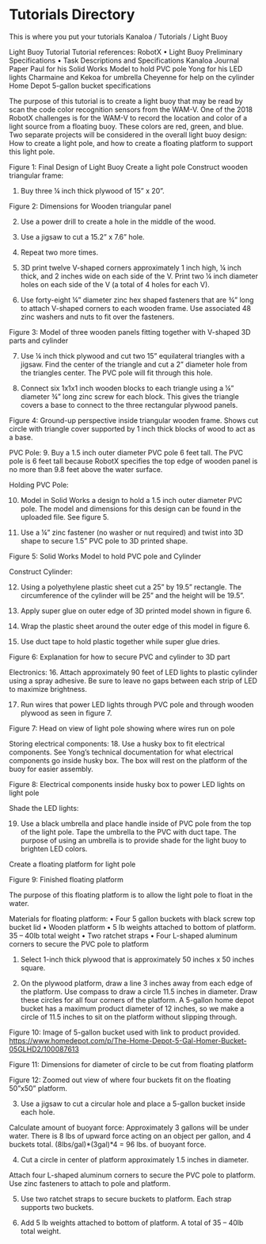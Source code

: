 # Tutorials Directory

This is where you put your tutorials
Kanaloa / Tutorials / Light Buoy

Light Buoy Tutorial
Tutorial references:
RobotX 
•	Light Buoy Preliminary Specifications
•	Task Descriptions and Specifications
Kanaloa Journal Paper
Paul for his Solid Works Model to hold PVC pole
Yong for his LED lights
Charmaine and Kekoa for umbrella
Cheyenne for help on the cylinder
Home Depot 5-gallon bucket specifications

The purpose of this tutorial is to create a light buoy that may be read by scan the code color recognition sensors from the WAM-V. One of the 2018 RobotX challenges is for the WAM-V to record the location and color of a light source from a floating buoy. These colors are red, green, and blue. Two separate projects will be considered in the overall light buoy design: How to create a light pole, and how to create a floating platform to support this light pole.
 
Figure 1: Final Design of Light Buoy
Create a light pole
Construct wooden triangular frame:

1. Buy three ¼ inch thick plywood of 15” x 20”.
 
Figure 2: Dimensions for Wooden triangular panel

2. Use a power drill to create a hole in the middle of the wood.
3. Use a jigsaw to cut a 15.2” x 7.6” hole. 
4. Repeat two more times.

5. 3D print twelve V-shaped corners approximately 1 inch high, ¼ inch thick, and 2 inches wide on each side of the V. Print two ¼ inch diameter holes on each side of the V (a total of 4 holes for each V). 

6. Use forty-eight ¼” diameter zinc hex shaped fasteners that are ¾” long to attach V-shaped corners to each wooden frame. Use associated 48 zinc washers and nuts to fit over the fasteners.

 
Figure 3: Model of three wooden panels fitting together with V-shaped 3D parts and cylinder


7. Use ¼ inch thick plywood and cut two 15” equilateral triangles with a jigsaw. Find the center of the triangle and cut a 2” diameter hole from the triangles center. The PVC pole will fit through this hole.

8. Connect six 1x1x1 inch wooden blocks to each triangle using a ¼” diameter ¾” long zinc screw for each block.  This gives the triangle covers a base to connect to the three rectangular plywood panels.



 
Figure 4: Ground-up perspective inside triangular wooden frame. Shows cut circle with triangle cover supported by 1 inch thick blocks of wood to act as a base.


PVC Pole:
9. Buy a 1.5 inch outer diameter PVC pole 6 feet tall. The PVC pole is 6 feet tall because RobotX specifies the top edge of wooden panel is no more than 9.8 feet above the water surface. 

Holding PVC Pole:

10. Model in Solid Works a design to hold a 1.5 inch outer diameter PVC pole. The model and dimensions for this design can be found in the uploaded file. See figure 5.

11. Use a ¼” zinc fastener (no washer or nut required) and twist into 3D shape to secure 1.5” PVC pole to 3D printed shape.

 
Figure 5: Solid Works Model to hold PVC pole and Cylinder






Construct Cylinder:

12. Using a polyethylene plastic sheet cut a 25” by 19.5” rectangle. The circumference of the cylinder will be 25” and the height will be 19.5”. 

13. Apply super glue on outer edge of 3D printed model shown in figure 6.

14. Wrap the plastic sheet around the outer edge of this model in figure 6.  

15. Use duct tape to hold plastic together while super glue dries. 





 
Figure 6: Explanation for how to secure PVC and cylinder to 3D part

Electronics: 
16. Attach approximately 90 feet of LED lights to plastic cylinder using a spray adhesive. Be sure to leave no gaps between each strip of LED to maximize brightness. 

17. Run wires that power LED lights through PVC pole and through wooden plywood as seen in figure 7. 

 
Figure 7: Head on view of light pole showing where wires run on pole




Storing electrical components:
18. Use a husky box to fit electrical components. See Yong’s technical documentation for what electrical components go inside husky box. The box will rest on the platform of the buoy for easier assembly. 

 
Figure 8: Electrical components inside husky box to power LED lights on light pole

Shade the LED lights:

19. Use a black umbrella and place handle inside of PVC pole from the top of the light pole. Tape the umbrella to the PVC with duct tape. The purpose of using an umbrella is to provide shade for the light buoy to brighten LED colors.  




Create a floating platform for light pole

Figure 9: Finished floating platform

The purpose of this floating platform is to allow the light pole to float in the water. 

Materials for floating platform:
•	Four 5 gallon buckets with black screw top bucket lid
•	Wooden platform
•	5 lb weights attached to bottom of platform. 35 – 40lb total weight
•	Two ratchet straps
•	Four L-shaped aluminum corners to secure the PVC pole to platform


1. Select 1-inch thick plywood that is approximately 50 inches x 50 inches square.

2. On the plywood platform, draw a line 3 inches away from each edge of the platform.  Use compass to draw a circle 11.5 inches in diameter. Draw these circles for all four corners of the platform. A 5-gallon home depot bucket has a maximum product diameter of 12 inches, so we make a circle of 11.5 inches to sit on the platform without slipping through.

 
Figure 10: Image of 5-gallon bucket used with link to product provided.
https://www.homedepot.com/p/The-Home-Depot-5-Gal-Homer-Bucket-05GLHD2/100087613



 
Figure 11: Dimensions for diameter of circle to be cut from floating platform

 
Figure 12: Zoomed out view of where four buckets fit on the floating 50”x50” platform.

3. Use a jigsaw to cut a circular hole and place a 5-gallon bucket inside each hole.



Calculate amount of buoyant force:
Approximately 3 gallons will be under water. There is 8 lbs of upward force acting on an object per gallon, and 4 buckets total. (8lbs/gal)*(3gal)*4 = 96 lbs. of buoyant force.


4. Cut a circle in center of platform approximately 1.5 inches in diameter. 

Attach four L-shaped aluminum corners to secure the PVC pole to platform. Use zinc fasteners to attach to pole and platform.

5. Use two ratchet straps to secure buckets to platform. Each strap supports two buckets. 

6. Add 5 lb weights attached to bottom of platform. A total of 35 – 40lb total weight.



